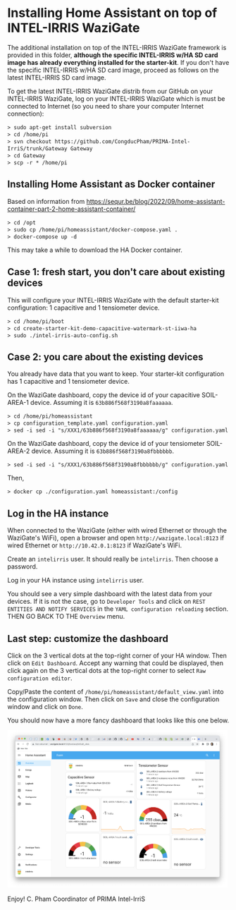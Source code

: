 Installing Home Assistant on top of INTEL-IRRIS WaziGate
=======================================================

The additional installation on top of the INTEL-IRRIS WaziGate framework is provided in this folder, **although the specific INTEL-IRRIS w/HA SD card image has already everything installed for the starter-kit**. If you don't have the specific INTEL-IRRIS w/HA SD card image, proceed as follows on the latest INTEL-IRRIS SD card image.

To get the latest INTEL-IRRIS WaziGate distrib from our GitHub on your INTEL-IRRIS WaziGate, log on your INTEL-IRRIS WaziGate which is must be connected to Internet (so you need to share your computer Internet connection):

	> sudo apt-get install subversion
	> cd /home/pi
	> svn checkout https://github.com/CongducPham/PRIMA-Intel-IrriS/trunk/Gateway Gateway
	> cd Gateway
	> scp -r * /home/pi

Installing Home Assistant as Docker container
----

Based on information from https://sequr.be/blog/2022/09/home-assistant-container-part-2-home-assistant-container/

	> cd /opt
	> sudo cp /home/pi/homeassistant/docker-compose.yaml .
	> docker-compose up -d

This may take a while to download the HA Docker container.

Case 1: fresh start, you don't care about existing devices
------

This will configure your INTEL-IRRIS WaziGate with the default starter-kit configuration: 1 capacitive and 1 tensiometer device.

	> cd /home/pi/boot
	> cd create-starter-kit-demo-capacitive-watermark-st-iiwa-ha
	> sudo ./intel-irris-auto-config.sh
	
Case 2: you care about the existing devices
------

You already have data that you want to keep. Your starter-kit configuration has 1 capacitive and 1 tensiometer device.

On the WaziGate dashboard, copy the device id of your capacitive SOIL-AREA-1 device. Assuming it is `63b886f568f3190a8faaaaaa`.

	> cd /home/pi/homeassistant
	> cp configuration_template.yaml configuration.yaml
	> sed -i sed -i "s/XXX1/63b886f568f3190a8faaaaaa/g" configuration.yaml
	
On the WaziGate dashboard, copy the device id of your tensiometer SOIL-AREA-2 device. Assuming it is `63b886f568f3190a8fbbbbbb`.	

	> sed -i sed -i "s/XXX1/63b886f568f3190a8fbbbbbb/g" configuration.yaml
	
Then,

	> docker cp ./configuration.yaml homeassistant:/config	

Log in the HA instance
----

When connected to the WaziGate (either with wired Ethernet or through the WaziGate's WiFi), open a browser and open `http://wazigate.local:8123` if wired Ethernet or `http://10.42.0.1:8123` if WaziGate's WiFi.

Create an `intelirris` user. It should really be `intelirris`. Then choose a password. 

Log in your HA instance using `intelirris` user.	

You should see a very simple dashboard with the latest data from your devices. If it is not the case, go to `Developer Tools` and click on `REST ENTITIES AND NOTIFY SERVICES` in the `YAML configuration reloading` section. THEN GO BACK TO THE `Overview` menu.

Last step: customize the dashboard
-----

Click on the 3 vertical dots at the top-right corner of your HA window. Then click on `Edit Dashboard`. Accept any warning that could be displayed, then click again on the 3 vertical dots at the top-right corner to select `Raw configuration editor`.

Copy/Paste the content of `/home/pi/homeassistant/default_view.yaml` into the configuration window. Then click on `Save` and close the configuration window and click on `Done`.

You should now have a more fancy dashboard that looks like this one below.

<img src="https://github.com/CongducPham/PRIMA-Intel-IrriS/blob/main/images/ha_default_view.png" width="500">


Enjoy!
C. Pham
Coordinator of PRIMA Intel-IrriS

